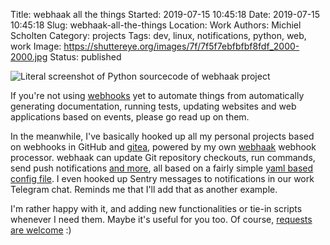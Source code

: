 Title: webhaak all the things
Started: 2019-07-15 10:45:18
Date: 2019-07-15 10:45:18
Slug: webhaak-all-the-things
Location: Work
Authors: Michiel Scholten
Category: projects
Tags: dev, linux, notifications, python, web, work
Image: https://shuttereye.org/images/7f/7f5f7ebfbfbf8fdf_2000-2000.jpg
Status: published

![Literal screenshot of Python sourcecode of webhaak project](https://shuttereye.org/images/7f/7f5f7ebfbfbf8fdf_2000-2000.jpg)

If you're not using [webhooks](https://en.wikipedia.org/wiki/Webhook) yet to automate things from automatically generating documentation, running tests, updating websites and web applications based on events, please go read up on them.

In the meanwhile, I've basically hooked up all my personal projects based on webhooks in GitHub and [gitea](https://gitea.io/en-us/), powered by my own [webhaak](https://github.com/aquatix/webhaak/) webhook processor. webhaak can update Git repository checkouts, run commands, send push notifications [and more](https://github.com/aquatix/webhaak/tree/master/example_config), all based on a fairly simple [yaml based config file](https://github.com/aquatix/webhaak/blob/master/example_config/examples.yaml). I even hooked up Sentry messages to notifications in our work Telegram chat. Reminds me that I'll add that as another example.

I'm rather happy with it, and adding new functionalities or tie-in scripts whenever I need them. Maybe it's useful for you too. Of course, [requests are welcome](https://github.com/aquatix/webhaak/issues) :)
